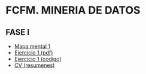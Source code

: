 # FCFM. MINERIA DE DATOS
## FASE I

- [Mapa mental 1](https://github.com/AlisonRoldan13/MineriaDeDatos/blob/master/MapaMental_1_1806488.pdf)
- [Ejercicio 1 (pdf)](https://github.com/AlisonRoldan13/MineriaDeDatos/blob/master/Ejercicios1_Equipo7_Gpo002.pdf)
- [Ejercicio 1 (codigo)](https://github.com/AlisonRoldan13/MineriaDeDatos/blob/master/Ejercicios1_Equipo%207_Gpo002.ipynb)
- [CV (resumenes)](https://github.com/AlisonRoldan13/MineriaDeDatos/blob/master/Resumenes_1806488.pdf)
